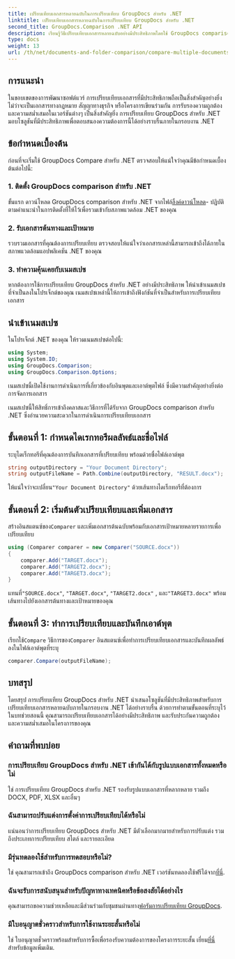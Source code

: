 ```yaml
---
title: เปรียบเทียบเอกสารหลายฉบับในการเปรียบเทียบ GroupDocs สำหรับ .NET
linktitle: เปรียบเทียบเอกสารหลายฉบับในการเปรียบเทียบ GroupDocs สำหรับ .NET
second_title: GroupDocs.Comparison .NET API
description: เรียนรู้วิธีเปรียบเทียบเอกสารหลายฉบับอย่างมีประสิทธิภาพโดยใช้ GroupDocs comparison for .NET ปฏิบัติตามคำแนะนำทีละขั้นตอนของเราเพื่อการบูรณาการที่ราบรื่น
type: docs
weight: 13
url: /th/net/documents-and-folder-comparison/compare-multiple-documents-dotnet/
---
```

## การแนะนำ
ในขอบเขตของการพัฒนาซอฟต์แวร์ การเปรียบเทียบเอกสารที่มีประสิทธิภาพถือเป็นสิ่งสำคัญอย่างยิ่ง ไม่ว่าจะเป็นเอกสารทางกฎหมาย สัญญาทางธุรกิจ หรือโครงการเขียนร่วมกัน การรับรองความถูกต้องและความสม่ำเสมอในเวอร์ชันต่างๆ เป็นสิ่งสำคัญยิ่ง การเปรียบเทียบ GroupDocs สำหรับ .NET มอบโซลูชันที่มีประสิทธิภาพเพื่อตอบสนองความต้องการนี้ได้อย่างราบรื่นภายในกรอบงาน .NET
## ข้อกำหนดเบื้องต้น
ก่อนที่จะเริ่มใช้ GroupDocs Compare สำหรับ .NET ตรวจสอบให้แน่ใจว่าคุณมีข้อกำหนดเบื้องต้นต่อไปนี้:
### 1. ติดตั้ง GroupDocs comparison สำหรับ .NET
 ขั้นแรก ดาวน์โหลด GroupDocs comparison สำหรับ .NET จากไฟล์[ลิ้งค์ดาวน์โหลด](https://releases.groupdocs.com/comparison/net/)- ปฏิบัติตามคำแนะนำในการติดตั้งที่ให้ไว้เพื่อรวมเข้ากับสภาพแวดล้อม .NET ของคุณ
### 2. รับเอกสารต้นทางและเป้าหมาย
รวบรวมเอกสารที่คุณต้องการเปรียบเทียบ ตรวจสอบให้แน่ใจว่าเอกสารเหล่านี้สามารถเข้าถึงได้ภายในสภาพแวดล้อมแอปพลิเคชัน .NET ของคุณ
### 3. ทำความคุ้นเคยกับเนมสเปซ
หากต้องการใช้การเปรียบเทียบ GroupDocs สำหรับ .NET อย่างมีประสิทธิภาพ ให้นำเข้าเนมสเปซที่จำเป็นลงในโปรเจ็กต์ของคุณ เนมสเปซเหล่านี้ให้การเข้าถึงฟังก์ชันที่จำเป็นสำหรับการเปรียบเทียบเอกสาร

## นำเข้าเนมสเปซ
ในโปรเจ็กต์ .NET ของคุณ ให้รวมเนมสเปซต่อไปนี้:

```csharp
using System;
using System.IO;
using GroupDocs.Comparison;
using GroupDocs.Comparison.Options;
```
เนมสเปซนี้เปิดใช้งานการดำเนินการที่เกี่ยวข้องกับอินพุตและเอาต์พุตไฟล์ ซึ่งมีความสำคัญอย่างยิ่งต่อการจัดการเอกสาร

เนมสเปซนี้ให้สิทธิ์การเข้าถึงคลาสและวิธีการที่ได้รับจาก GroupDocs comparison สำหรับ .NET ซึ่งอำนวยความสะดวกในการดำเนินการเปรียบเทียบเอกสาร
## ขั้นตอนที่ 1: กำหนดไดเรกทอรีผลลัพธ์และชื่อไฟล์
ระบุไดเร็กทอรีที่คุณต้องการบันทึกเอกสารที่เปรียบเทียบ พร้อมด้วยชื่อไฟล์เอาต์พุต
```csharp
string outputDirectory = "Your Document Directory";
string outputFileName = Path.Combine(outputDirectory, "RESULT.docx");
```
 ให้แน่ใจว่าจะเปลี่ยน`"Your Document Directory"` ด้วยเส้นทางไดเร็กทอรีที่ต้องการ
## ขั้นตอนที่ 2: เริ่มต้นตัวเปรียบเทียบและเพิ่มเอกสาร
 สร้างอินสแตนซ์ของ`Comparer` และเพิ่มเอกสารต้นฉบับพร้อมกับเอกสารเป้าหมายหลายรายการเพื่อเปรียบเทียบ
```csharp
using (Comparer comparer = new Comparer("SOURCE.docx"))
{
    comparer.Add("TARGET.docx");
    comparer.Add("TARGET2.docx");
    comparer.Add("TARGET3.docx");
}
```
 แทนที่`"SOURCE.docx"`, `"TARGET.docx"`, `"TARGET2.docx"` , และ`"TARGET3.docx"` พร้อมเส้นทางไปยังเอกสารต้นทางและเป้าหมายของคุณ
## ขั้นตอนที่ 3: ทำการเปรียบเทียบและบันทึกเอาต์พุต
 เรียกใช้`Compare` วิธีการของ`Comparer` อินสแตนซ์เพื่อทำการเปรียบเทียบเอกสารและบันทึกผลลัพธ์ลงในไฟล์เอาต์พุตที่ระบุ
```csharp
comparer.Compare(outputFileName);
```

## บทสรุป
โดยสรุป การเปรียบเทียบ GroupDocs สำหรับ .NET นำเสนอโซลูชันที่มีประสิทธิภาพสำหรับการเปรียบเทียบเอกสารหลายฉบับภายในกรอบงาน .NET ได้อย่างราบรื่น ด้วยการทำตามขั้นตอนที่ระบุไว้ในบทช่วยสอนนี้ คุณสามารถเปรียบเทียบเอกสารได้อย่างมีประสิทธิภาพ และรับประกันความถูกต้องและความสม่ำเสมอในโครงการของคุณ
## คำถามที่พบบ่อย
### การเปรียบเทียบ GroupDocs สำหรับ .NET เข้ากันได้กับรูปแบบเอกสารทั้งหมดหรือไม่
ใช่ การเปรียบเทียบ GroupDocs สำหรับ .NET รองรับรูปแบบเอกสารที่หลากหลาย รวมถึง DOCX, PDF, XLSX และอื่นๆ
### ฉันสามารถปรับแต่งการตั้งค่าการเปรียบเทียบได้หรือไม่
แน่นอนว่าการเปรียบเทียบ GroupDocs สำหรับ .NET มีตัวเลือกมากมายสำหรับการปรับแต่ง รวมถึงประเภทการเปรียบเทียบ สไตล์ และรายละเอียด
### มีรุ่นทดลองใช้สำหรับการทดสอบหรือไม่?
 ใช่ คุณสามารถเข้าถึง GroupDocs comparison สำหรับ .NET เวอร์ชันทดลองใช้ฟรีได้จาก[ที่นี่](https://releases.groupdocs.com/).
### ฉันจะรับการสนับสนุนสำหรับปัญหาทางเทคนิคหรือข้อสงสัยได้อย่างไร
 คุณสามารถขอความช่วยเหลือและมีส่วนร่วมกับชุมชนผ่านทาง[ฟอรัมการเปรียบเทียบ GroupDocs](https://forum.groupdocs.com/c/comparison/12).
### มีใบอนุญาตชั่วคราวสำหรับการใช้งานระยะสั้นหรือไม่
ใช่ ใบอนุญาตชั่วคราวพร้อมสำหรับการซื้อเพื่อรองรับความต้องการของโครงการระยะสั้น เยี่ยม[ที่นี่](https://purchase.groupdocs.com/temporary-license/) สำหรับข้อมูลเพิ่มเติม.